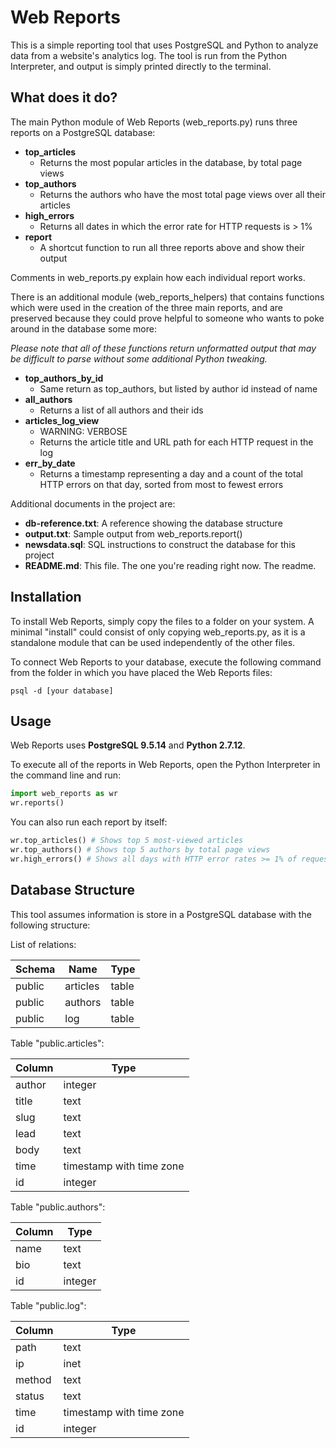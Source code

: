 # Web Reports

This is a simple reporting tool that uses PostgreSQL and Python to analyze
data from a website's analytics log. The tool is run from the Python
Interpreter, and output is simply printed directly to the terminal.

## What does it do?

The main Python module of Web Reports (web_reports.py) runs three reports on a
PostgreSQL database:

* **top_articles**
  * Returns the most popular articles in the database, by total page views
* **top_authors**
  * Returns the authors who have the most total page views over all their
  articles
* **high_errors**
  * Returns all dates in which the error rate for HTTP requests is > 1%
* **report**
  * A shortcut function to run all three reports above and show their output

Comments in web_reports.py explain how each individual report works.

There is an additional module (web_reports_helpers) that contains functions
which were used in the creation of the three main reports, and are preserved
because they could prove helpful to someone who wants to poke around in the
database some more:

*Please note that all of these functions return unformatted output that may be
difficult to parse without some additional Python tweaking.*

* **top_authors_by_id**
  * Same return as top_authors, but listed by author id instead of name
* **all_authors**
  * Returns a list of all authors and their ids
* **articles_log_view**
  * WARNING: VERBOSE
  * Returns the article title and URL path for each HTTP request in the log
* **err_by_date**
  * Returns a timestamp representing a day and a count of the total HTTP errors
  on that day, sorted from most to fewest errors

Additional documents in the project are:

* **db-reference.txt**: A reference showing the database structure
* **output.txt**: Sample output from web_reports.report()
* **newsdata.sql**: SQL instructions to construct the database for this project
* **README.md**: This file. The one you're reading right now. The readme.

## Installation

To install Web Reports, simply copy the files to a folder on your system. A
minimal "install" could consist of only copying web_reports.py, as it is a
standalone module that can be used independently of the other files.

To connect Web Reports to your database, execute the following command from the
folder in which you have placed the Web Reports files:

    psql -d [your database]

## Usage

Web Reports uses **PostgreSQL 9.5.14** and **Python 2.7.12**.

To execute all of the reports in Web Reports, open the Python Interpreter in
the command line and run:

```python
import web_reports as wr
wr.reports()
```

You can also run each report by itself:
```python
wr.top_articles() # Shows top 5 most-viewed articles
wr.top_authors() # Shows top 5 authors by total page views
wr.high_errors() # Shows all days with HTTP error rates >= 1% of requests
```

## Database Structure

This tool assumes information is store in a PostgreSQL database with the
following structure:

List of relations:

Schema  |   Name   | Type  
--------|----------|-------
public  | articles | table
public  | authors  | table
public  | log      | table

Table "public.articles":

Column |           Type          
-------|--------------------------
author | integer                 
title  | text                    
slug   | text                    
lead   | text                    
body   | text                    
time   | timestamp with time zone
id     | integer                  

Table "public.authors":

Column |  Type   
-------|---------
name   | text    
bio    | text    
id     | integer

Table "public.log":

Column |           Type           
-------|--------------------------
path   | text                     
ip     | inet                     
method | text                     
status | text                     
time   | timestamp with time zone
id     | integer                  
